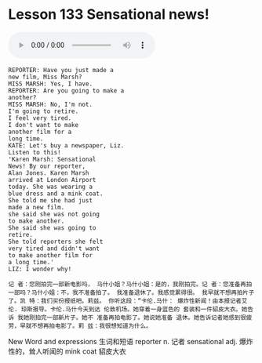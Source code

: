 # Lesson 133 Sensational news!

​<audio id="audio" controls="" loop="loop">
    <source id="mp3" src="https://online1.tingclass.net/lesson/shi0529/0000/16/133.mp3"> 
</audio>

```
REPORTER: Have you just made a
new film, Miss Marsh?
MISS MARSH: Yes, I have.
REPORTER: Are you going to make a
another?
MISS MARSH: No, I'm not.
I'm going to retire.
I feel very tired.
I don't want to make
another film for a
long time.
KATE: Let's buy a newspaper, Liz.
Listen to this!
'Karen Marsh: Sensational
News! By our reporter,
Alan Jones. Karen Marsh
arrived at London Airport
today. She was wearing a
blue dress and a mink coat.
She told me she had just
made a new film.
she said she was not going
to make another.
She said she was going to
retire.
She told reporters she felt
very tired and didn't want
to make another film for
a long time.'
LIZ: I wonder why!

记 者：您刚拍完一部新电影吗， 马什小姐？马什小姐：是的，我刚拍完。记 者：您准备再拍一部吗？马什小姐：不，我不准备拍了。 我准备退休了。我感觉累得很。 我早就不想再拍片子了。凯 特：我们买份报纸吧。莉兹。 你听这段：“卡伦.马什： 爆炸性新闻！由本报记者艾伦. 琼斯报导。卡伦.马什今天到达 伦敦机场。她穿着一身蓝色的 套装和一件貂皮大衣。她告诉 我她刚拍完一部新片子。她不 准备再拍电影了。她说她准备 退休。她告诉记者她感到很疲 劳，早就不想再拍电影了。莉 兹：我很想知道为什么。
```

New Word and expressions 生词和短语
reporter
n. 记者
sensational
adj. 爆炸性的，耸人听闻的
mink coat
貂皮大衣


